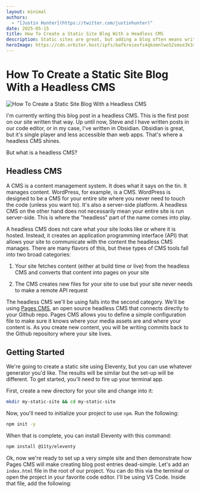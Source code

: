 ```yaml
---
layout: minimal
authors:
  - "[Justin Hunter](https://twitter.com/justinhunter)"
date: 2025-05-15
title: How To Create a Static Site Blog With a Headless CMS
description: Static sites are great, but adding a blog often means writing in
heroImage: https://cdn.orbiter.host/ipfs/bafkreiexfs4qkomnlwo52smse3k3sgiukyfstlovqyxij4odotajt5syhe
---
```

# How To Create a Static Site Blog With a Headless CMS

![How To Create a Static Site Blog With a Headless CMS](https://cdn.orbiter.host/ipfs/bafkreiexfs4qkomnlwo52smse3k3sgiukyfstlovqyxij4odotajt5syhe)

I'm currently writing this blog post in a headless CMS. This is the first post on our site written that way. Up until now, Steve and I have written posts in our code editor, or in my case, I've written in Obsidian. Obsidian is great, but it's single player and less accessible than web apps. That's where a headless CMS shines.

But what is a headless CMS?

## Headless CMS

A CMS is a content management system. It does what it says on the tin. It manages content. WordPress, for example, is a CMS. WordPress is designed to be a CMS for your entire site where you never need to touch the code (unless you want to). It's also a server-side platform. A headless CMS on the other hand does not necessarily mean your entire site is run server-side. This is where the "headless" part of the name comes into play.

A headless CMS does not care what your site looks like or where it is hosted. Instead, it creates an application programming interface (API) that allows your site to communicate with the content the headless CMS manages. There are many flavors of this, but these types of CMS tools fall into two broad categories:

1.  Your site fetches content (either at build time or live) from the headless CMS and converts that content into pages on your site

2.  The CMS creates new files for your site to use but your site never needs to make a remote API request


The headless CMS we'll be using falls into the second category. We'll be using [Pages CMS](https://pagescms.org), an open source headless CMS that connects directly to your Github repo. Pages CMS allows you to define a simple configuration file to make sure it knows where your media assets are and where your content is. As you create new content, you will be writing commits back to the Github repository where your site lives.

## Getting Started

We're going to create a static site using Eleventy, but you can use whatever generator you'd like. The results will be similar but the set-up will be different. To get started, you'll need to fire up your terminal app.

First, create a new directory for your site and change into it:

```bash
mkdir my-static-site && cd my-static-site
```

Now, you'll need to initialize your project to use `npm`. Run the following:

```bash
npm init -y
```

When that is complete, you can install Eleventy with this command:

```bash
npm install @11ty/eleventy
```

Ok, now we're ready to set up a very simple site and then demonstrate how Pages CMS will make creating blog post entries dead-simple. Let's add an `index.html` file in the root of our project. You can do this via the terminal or open the project in your favorite code editor. I'll be using VS Code. Inside that file, add the following:

```markdown